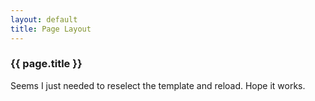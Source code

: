 ```yaml
---
layout: default
title: Page Layout
---
```


### {{ page.title }}
Seems I just needed to reselect the template and reload.  Hope it works.
